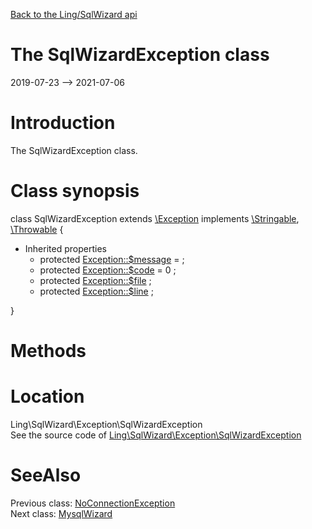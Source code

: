 [Back to the Ling/SqlWizard api](https://github.com/lingtalfi/SqlWizard/blob/master/doc/api/Ling/SqlWizard.md)



The SqlWizardException class
================
2019-07-23 --> 2021-07-06






Introduction
============

The SqlWizardException class.



Class synopsis
==============


class <span class="pl-k">SqlWizardException</span> extends [\Exception](http://php.net/manual/en/class.exception.php) implements [\Stringable](https://wiki.php.net/rfc/stringable), [\Throwable](http://php.net/manual/en/class.throwable.php) {

- Inherited properties
    - protected  [Exception::$message](#property-message) =  ;
    - protected  [Exception::$code](#property-code) = 0 ;
    - protected  [Exception::$file](#property-file) ;
    - protected  [Exception::$line](#property-line) ;

}






Methods
==============






Location
=============
Ling\SqlWizard\Exception\SqlWizardException<br>
See the source code of [Ling\SqlWizard\Exception\SqlWizardException](https://github.com/lingtalfi/SqlWizard/blob/master/Exception/SqlWizardException.php)



SeeAlso
==============
Previous class: [NoConnectionException](https://github.com/lingtalfi/SqlWizard/blob/master/doc/api/Ling/SqlWizard/Exception/NoConnectionException.md)<br>Next class: [MysqlWizard](https://github.com/lingtalfi/SqlWizard/blob/master/doc/api/Ling/SqlWizard/MysqlWizard.md)<br>
